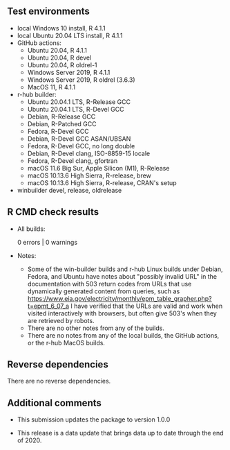 ## Test environments

* local Windows 10 install, R 4.1.1
* local Ubuntu 20.04 LTS install, R 4.1.1
* GitHub actions:
  * Ubuntu 20.04, R 4.1.1
  * Ubuntu 20.04, R devel
  * Ubuntu 20.04, R oldrel-1
  * Windows Server 2019, R 4.1.1
  * Windows Server 2019, R oldrel (3.6.3)
  * MacOS 11, R 4.1.1
* r-hub builder:
  * Ubuntu 20.04.1 LTS, R-Release GCC
  * Ubuntu 20.04.1 LTS, R-Devel GCC
  * Debian, R-Release GCC
  * Debian, R-Patched GCC
  * Fedora, R-Devel GCC
  * Debian, R-Devel GCC ASAN/UBSAN
  * Fedora, R-Devel GCC, no long double
  * Debian, R-Devel clang, ISO-8859-15 locale
  * Fedora, R-Devel clang, gfortran
  * macOS 11.6 Big Sur, Apple Silicon (M1), R-Release
  * macOS 10.13.6 High Sierra, R-release, brew
  * macOS 10.13.6 High Sierra, R-release, CRAN's setup
* winbuilder devel, release, oldrelease

## R CMD check results

* All builds:

    0 errors | 0 warnings

* Notes:
  * Some of the win-builder builds and r-hub Linux builds under Debian, Fedora, 
    and Ubuntu have notes about "possibly invalid URL" in the documentation with
    503 return codes from URLs that use dynamically generated content from 
    queries, such as
    <https://www.eia.gov/electricity/monthly/epm_table_grapher.php?t=epmt_6_07_a>
    I have verified that the URLs are valid and work when visited interactively
    with browsers, but often give 503's when they are retrieved by robots.
  * There are no other notes from any of the builds.
  * There are no notes from any of the local builds, the GitHub actions,
    or the r-hub MacOS builds.

## Reverse dependencies

There are no reverse dependencies.

## Additional comments

* This submission updates the package to version 1.0.0

* This release is a data update that brings data up to date through the 
  end of 2020.
